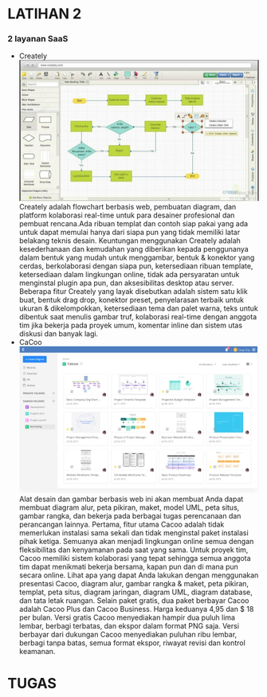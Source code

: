 # LATIHAN 2
### 2 layanan SaaS
+ Creately
    ![](https://github.com/Tyassasmita/tekn-cloud-computing/blob/master/minggu-02/creately.jpg)
    Creately adalah flowchart berbasis web, pembuatan diagram, dan platform kolaborasi real-time untuk para desainer profesional dan pembuat rencana.Ada ribuan templat dan contoh siap pakai yang ada untuk dapat memulai hanya dari siapa pun yang tidak memiliki latar belakang teknis desain. Keuntungan menggunakan Creately adalah kesederhanaan dan kemudahan yang diberikan kepada penggunanya dalam bentuk yang mudah untuk menggambar, bentuk & konektor yang cerdas, berkolaborasi dengan siapa pun, ketersediaan ribuan template, ketersediaan dalam lingkungan online, tidak ada persyaratan untuk menginstal plugin apa pun, dan aksesibilitas desktop atau server. 
    Beberapa fitur Creately yang layak disebutkan adalah sistem satu klik buat, bentuk drag drop, konektor preset, penyelarasan terbaik untuk ukuran & dikelompokkan, ketersediaan tema dan palet warna, teks untuk dibentuk saat menulis gambar truf, kolaborasi real-time dengan anggota tim jika bekerja pada proyek umum, komentar inline dan sistem utas diskusi dan banyak lagi. 
+ CaCoo
    ![](https://github.com/Tyassasmita/tekn-cloud-computing/blob/master/minggu-02/cacoo.jpg)
     Alat desain dan gambar berbasis web ini akan membuat Anda dapat membuat diagram alur, peta pikiran, maket, model UML, peta situs, gambar rangka, dan bekerja pada berbagai tugas perencanaan dan perancangan lainnya. Pertama, fitur utama Cacoo adalah tidak memerlukan instalasi sama sekali dan tidak menginstal paket instalasi pihak ketiga. Semuanya akan menjadi lingkungan online semua dengan fleksibilitas dan kenyamanan pada saat yang sama. Untuk proyek tim, Cacoo memiliki sistem kolaborasi yang tepat sehingga semua anggota tim dapat menikmati bekerja bersama, kapan pun dan di mana pun secara online. Lihat apa yang dapat Anda lakukan dengan menggunakan presentasi Cacoo, diagram alur, gambar rangka & maket, peta pikiran, templat, peta situs, diagram jaringan, diagram UML, diagram database, dan tata letak ruangan. Selain paket gratis, dua paket berbayar Cacoo adalah Cacoo Plus dan Cacoo Business. Harga keduanya 4,95 dan $ 18 per bulan. Versi gratis Cacoo menyediakan hampir dua puluh lima lembar, berbagi terbatas, dan ekspor dalam format PNG saja. Versi berbayar dari dukungan Cacoo menyediakan puluhan ribu lembar, berbagi tanpa batas, semua format ekspor, riwayat revisi dan kontrol keamanan.
# TUGAS